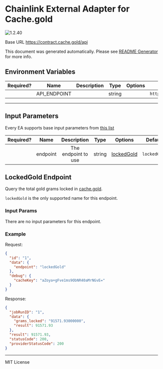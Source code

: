 # Chainlink External Adapter for Cache.gold

![1.2.40](https://img.shields.io/github/package-json/v/smartcontractkit/external-adapters-js?filename=packages/sources/cache.gold/package.json)

Base URL https://contract.cache.gold/api

This document was generated automatically. Please see [README Generator](../../scripts#readme-generator) for more info.

## Environment Variables

| Required? |     Name     | Description |  Type  | Options |              Default              |
| :-------: | :----------: | :---------: | :----: | :-----: | :-------------------------------: |
|           | API_ENDPOINT |             | string |         | `https://contract.cache.gold/api` |

---

## Input Parameters

Every EA supports base input parameters from [this list](../../core/bootstrap#base-input-parameters)

| Required? |   Name   |     Description     |  Type  |              Options               |   Default    |
| :-------: | :------: | :-----------------: | :----: | :--------------------------------: | :----------: |
|           | endpoint | The endpoint to use | string | [lockedGold](#lockedgold-endpoint) | `lockedGold` |

## LockedGold Endpoint

Query the total gold grams locked in [cache.gold](https://contract.cache.gold/api/lockedGold).

`lockedGold` is the only supported name for this endpoint.

### Input Params

There are no input parameters for this endpoint.

### Example

Request:

```json
{
  "id": "1",
  "data": {
    "endpoint": "lockedGold"
  },
  "debug": {
    "cacheKey": "aZoya+gFve1ms9ObNR40aMrNGvE="
  }
}
```

Response:

```json
{
  "jobRunID": "1",
  "data": {
    "grams_locked": "91571.93000000",
    "result": 91571.93
  },
  "result": 91571.93,
  "statusCode": 200,
  "providerStatusCode": 200
}
```

---

MIT License
